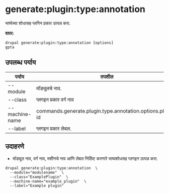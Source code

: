 # generate:plugin:type:annotation
भाष्येच्या शोधासह प्लगिन प्रकार उत्पन्न करा.

**वापर:**
```
drupal generate:plugin:type:annotation [options]
gpta
```

## उपलब्ध पर्याय
पर्याय | तपशील
-------|-------------
--module | मॉड्यूलचे नाव.
--class | प्लगइन प्रकार वर्ग नाव
--machine-name | commands.generate.plugin.type.annotation.options.plugin-id
--label | प्लगइन प्रकार लेबल.

## उदाहरणे
* मॉड्यूल नाव, वर्ग नाव, मशीनचे नाव आणि लेबल निर्दिष्ट करणारे भाष्यशोधसह प्लगइन उत्पन्न करा.
```
drupal generate:plugin:type:annotation  \
  --module="modulename"  \
  --class="ExamplePlugin"  \
  --machine-name="example_plugin"  \
  --label="Example plugin"
```
